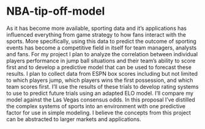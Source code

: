 # NBA-tip-off-model

As it has become more available, sporting data and it’s applications has influenced everything from game strategy to how fans interact with the sports. More specifically, using this data to predict the outcome of sporting events has become a competitive field in itself for team managers, analysts and fans. For my project I plan to analyze the correlation between individual players performance in jump ball situations and their team’s ability to score first and to develop a predictive model that can be used to forecast these results. I plan to collect data from ESPN box scores including but not limited to which players jump,  which players wins the first possession, and which team scores first. I’ll use the results of these trials to develop rating systems to use to predict future trials using an adapted ELO model. I’ll compare my model against the Las Vegas consensus odds. In this proposal I’ve distilled the complex systems of sports into an environment with one predictive factor for use in simple modeling. I believe the concepts from this project can be abstracted to larger markets and applications. 
